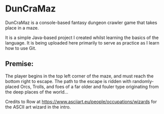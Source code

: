 # DunCraMaz

DunCraMaz is a console-based fantasy dungeon crawler game that takes place in a maze.

It is a simple Java-based project I created whilst learning the basics of the language. It is being
uploaded here primarily to serve as practice as I learn how to use Git.

## Premise:

The player begins in the top left corner of the maze, and must reach the bottom right to escape.
The path to the escape is ridden with randomly-placed Orcs, Trolls, and foes of a far older and
fouler type originating from the deep places of the world...

Credits to Row at https://www.asciiart.eu/people/occupations/wizards for the ASCII art wizard in the intro. 